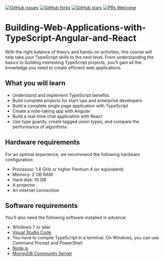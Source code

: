[![GitHub issues](https://img.shields.io/github/issues/TrainingByPackt/Building-Web-Applications-with-TypeScript-Angular-and-React.svg)](https://github.com/TrainingByPackt/Building-Web-Applications-with-TypeScript-Angular-and-React/issues)
[![GitHub forks](https://img.shields.io/github/forks/TrainingByPackt/Building-Web-Applications-with-TypeScript-Angular-and-React.svg)](https://github.com/TrainingByPackt/Building-Web-Applications-with-TypeScript-Angular-and-React/network)
[![GitHub stars](https://img.shields.io/github/stars/TrainingByPackt/Building-Web-Applications-with-TypeScript-Angular-and-React.svg)](https://github.com/TrainingByPackt/Building-Web-Applications-with-TypeScript-Angular-and-React/stargazers)
[![PRs Welcome](https://img.shields.io/badge/PRs-welcome-brightgreen.svg)](https://github.com/TrainingByPackt/Building-Web-Applications-with-TypeScript-Angular-and-React/pulls)


# Building-Web-Applications-with-TypeScript-Angular-and-React
With the right balance of theory and hands-on activities, this course will help take your TypeScript skills to the next level. From understanding the basics to building interesting TypeScript projects, you’ll gain all the knowledge you need to create efficient web applications.

## What you will learn
* Understand and implement TypeScript benefits
* Build complete projects for start-ups and enterprise developers
* Build a complete single page application with TypeScript
* Create a note-taking app with Angular
* Build a real-time chat application with React
* Use type guards, create tagged union types, and compare the performance of algorithms

## Hardware requirements
For an optimal experience, we recommend the following hardware configuration:
* Processor: 1.8 GHz or higher Pentium 4 (or equivalent)
* Memory: 2 GB RAM
* Hard disk: 10 GB
* A projector
* An internet connection

## Software requirements
You’ll also need the following software installed in advance:
* Windows 7 or later
* [Visual Studio Code](https://code.visualstudio.com/)
* You have to compile TypeScript in a terminal. On Windows, you can use Command Prompt and PowerShell
* [Node.js](https://nodejs.org/en/)
* [MongoDB Community Server](https://www.mongodb.com/download-center#atlas)
